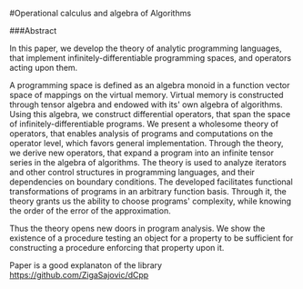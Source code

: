 #Operational calculus and algebra of Algorithms

###Abstract

In this paper, we develop the theory of analytic programming languages, that implement infinitely-differentiable programming spaces, and operators acting upon them.

A programming space is defined as an algebra monoid in a function vector space of mappings on the virtual memory. Virtual memory is constructed through tensor algebra and endowed with its' own algebra of algorithms. Using this algebra, we construct differential operators, that span the space of infinitely-differentiable programs. We present a wholesome theory of operators, that enables analysis of programs and computations on the operator level, which favors general implementation. Through the theory, we derive new operators, that expand a program into an infinite tensor series in the algebra of algorithms. The theory is used to analyze iterators and other control structures in programming languages, and their dependencies on boundary conditions. The developed facilitates functional transformations of programs in an arbitrary function basis. Through it, the theory grants us the ability to choose programs' complexity, while knowing the order of the error of the approximation.

Thus the theory opens new doors in program analysis. We show the existence of a procedure testing an object for a property to be sufficient for constructing a procedure enforcing that property upon it.

Paper is a good explanaton of the library
https://github.com/ZigaSajovic/dCpp
